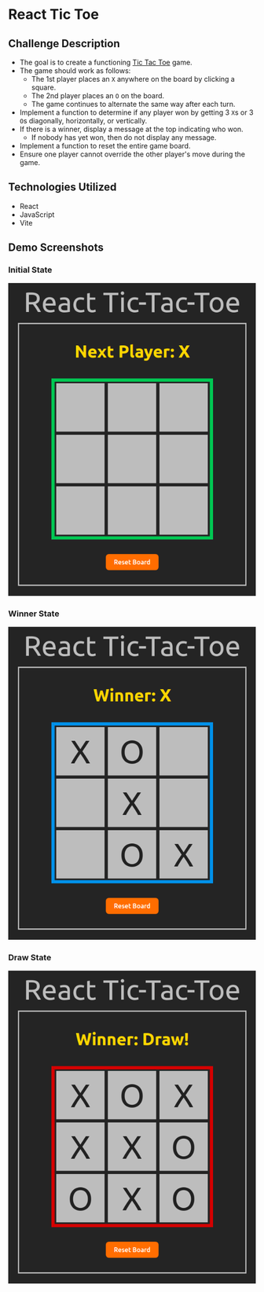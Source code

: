 # React Tic Toe

## Challenge Description

- The goal is to create a functioning [Tic Tac Toe](https://en.wikipedia.org/wiki/Tic-tac-toe) game.
- The game should work as follows:
  - The 1st player places an `X` anywhere on the board by clicking a square.
  - The 2nd player places an `O` on the board.
  - The game continues to alternate the same way after each turn.
- Implement a function to determine if any player won by getting 3 `X`s or 3 `O`s diagonally, horizontally, or vertically.
- If there is a winner, display a message at the top indicating who won.
  - If nobody has yet won, then do not display any message.
- Implement a function to reset the entire game board.
- Ensure one player cannot override the other player's move during the game.

## Technologies Utilized

- React
- JavaScript
- Vite

## Demo Screenshots

### Initial State

![Initial State](https://raw.githubusercontent.com/efournier92/react-tic-tac-toe/master/public/screenshots/screenshot_init.png)

### Winner State

![Draw State](https://raw.githubusercontent.com/efournier92/react-tic-tac-toe/master/public/screenshots/screenshot_winner.png)

### Draw State

![Draw State](https://raw.githubusercontent.com/efournier92/react-tic-tac-toe/master/public/screenshots/screenshot_draw.png)

